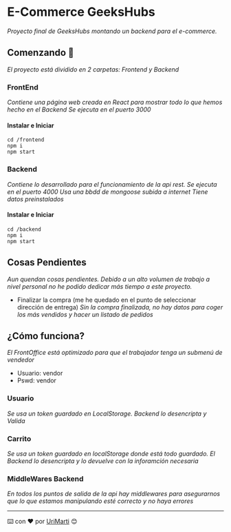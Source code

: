 # E-Commerce GeeksHubs

_Proyecto final de GeeksHubs montando un backend para el e-commerce._

## Comenzando 🚀

_El proyecto está dividido en 2 carpetas: Frontend y Backend_

### FrontEnd

_Contiene una página web creada en React para mostrar todo lo que hemos hecho en el Backend_
_Se ejecuta en el puerto 3000_

#### Instalar e Iniciar

```
cd /frontend
npm i
npm start
```

### Backend

_Contiene lo desarrollado para el funcionamiento de la api rest._
_Se ejecuta en el puerto 4000_
_Usa una bbdd de mongoose subida a internet_
_Tiene datos preinstalados_

#### Instalar e Iniciar

```
cd /backend
npm i
npm start
```

## Cosas Pendientes
_Aun quendan cosas pendientes. Debido a un alto volumen de trabajo a nivel personal no he podido dedicar más tiempo a este proyecto._
* Finalizar la compra (me he quedado en el punto de seleccionar dirección de entrega)
_Sin la compra finalizada, no hay datos para coger los más vendidos y hacer un listado de pedidos_

## ¿Cómo funciona?
_El FrontOffice está optimizado para que el trabajador tenga un submenú de vendedor_
* Usuario: vendor
* Pswd: vendor

### Usuario
_Se usa un token guardado en LocalStorage. Backend lo desencripta y Valida_

### Carrito
_Se usa un token guardado en localStorage donde está todo guardado. El Backend lo desencripta y lo devuelve con la inforamción necesaria_

### MiddleWares Backend
_En todos los puntos de salida de la api hay middlewares para asegurarnos que lo que estamos manipulando esté correcto y no haya errores_

---
⌨️ con ❤️ por [UriMarti](https://urimarti.com) 😊
